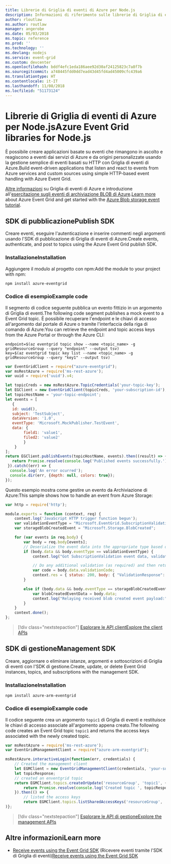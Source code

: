```yaml
---
title: Librerie di Griglia di eventi di Azure per Node.js
description: Informazioni di riferimento sulle librerie di Griglia di eventi di Azure per Node.js
author: rloutlaw
ms.author: routlaw
manager: angerobe
ms.date: 05/03/2018
ms.topic: reference
ms.prod: ''
ms.technology: ''
ms.devlang: nodejs
ms.service: event-grid
ms.custom: devcenter
ms.openlocfilehash: bddf4efc1eda186aee92d30af24125823c7a8f7b
ms.sourcegitcommit: a748445fdd0dd7ead43d45fd4ad45009cfc439a6
ms.translationtype: HT
ms.contentlocale: it-IT
ms.lasthandoff: 11/08/2018
ms.locfileid: "51173124"
---
```

# <a name="azure-event-grid-libraries-for-nodejs"></a><span data-ttu-id="d0d9d-103">Librerie di Griglia di eventi di Azure per Node.js</span><span class="sxs-lookup"><span data-stu-id="d0d9d-103">Azure Event Grid libraries for Node.js</span></span>

<span data-ttu-id="d0d9d-104">È possibile creare applicazioni basate su eventi che rimangono in ascolto e reagiscono a eventi dai servizi di Azure e da origini personalizzate usando la gestione semplice di eventi basati su HTTP con Griglia di eventi di Azure.</span><span class="sxs-lookup"><span data-stu-id="d0d9d-104">Build event-driven applications that listen and react to events from Azure services and custom sources using simple HTTP-based event handling with Azure Event Grid.</span></span>

<span data-ttu-id="d0d9d-105">[Altre informazioni](/azure/event-grid/overview) su Griglia di eventi di Azure e introduzione all'[esercitazione sugli eventi di archiviazione BLOB di Azure](/azure/storage/blobs/storage-blob-event-quickstart).</span><span class="sxs-lookup"><span data-stu-id="d0d9d-105">[Learn more](/azure/event-grid/overview) about Azure Event Grid and get started with the [Azure Blob storage event tutorial](/azure/storage/blobs/storage-blob-event-quickstart).</span></span> 

## <a name="publish-sdk"></a><span data-ttu-id="d0d9d-106">SDK di pubblicazione</span><span class="sxs-lookup"><span data-stu-id="d0d9d-106">Publish SDK</span></span>

<span data-ttu-id="d0d9d-107">Creare eventi, eseguire l'autenticazione e inserire commenti negli argomenti usando l'SDK di pubblicazione di Griglia di eventi di Azure.</span><span class="sxs-lookup"><span data-stu-id="d0d9d-107">Create events, authenticate, and post to topics using the Azure Event Grid publish SDK.</span></span>

### <a name="installation"></a><span data-ttu-id="d0d9d-108">Installazione</span><span class="sxs-lookup"><span data-stu-id="d0d9d-108">Installation</span></span>

<span data-ttu-id="d0d9d-109">Aggiungere il modulo al progetto con npm:</span><span class="sxs-lookup"><span data-stu-id="d0d9d-109">Add the module to your project with npm:</span></span>

```bash
npm install azure-eventgrid
```

### <a name="example-code"></a><span data-ttu-id="d0d9d-110">Codice di esempio</span><span class="sxs-lookup"><span data-stu-id="d0d9d-110">Example code</span></span>

<span data-ttu-id="d0d9d-111">Il segmento di codice seguente pubblica un evento fittizio in un argomento di Griglia di eventi.</span><span class="sxs-lookup"><span data-stu-id="d0d9d-111">The following code segment publishes a mock event to a Event Grid topic.</span></span> <span data-ttu-id="d0d9d-112">È possibile recuperare l'endpoint e le chiavi di accesso all'argomento dal portale di Azure o tramite l'interfaccia della riga di comando di Azure:</span><span class="sxs-lookup"><span data-stu-id="d0d9d-112">You can retrieve the endpoint and topic access keys from the Azure Portal or through the Azure CLI:</span></span>

```azurecli-interactive
endpoint=$(az eventgrid topic show --name <topic_name> -g gridResourceGroup --query "endpoint" --output tsv)
key=$(az eventgrid topic key list --name <topic_name> -g gridResourceGroup --query "key1" --output tsv)
```

```javascript
var EventGridClient = require("azure-eventgrid");
var msRestAzure = require('ms-rest-azure');
var uuid = require('uuid').v4;

let topicCreds = new msRestAzure.TopicCredentials('your-topic-key');
let EGClient = new EventGridClient(topicCreds, 'your-subscription-id');
let topicHostName = 'your-topic-endpoint';
let events = [
   {
   id: uuid(),
   subject: 'TestSubject',
   dataVersion: '1.0',
   eventType: 'Microsoft.MockPublisher.TestEvent',
   data: {
        field1: 'value1',
        filed2: 'value2'
        }
    }
];
return EGClient.publishEvents(topicHostName, events).then((result) => {
   return Promise.resolve(console.log('Published events successfully.'));
 }).catch((err) => {
  console.log('An error ocurred');
  console.dir(err, {depth: null, colors: true});
});
```

<span data-ttu-id="d0d9d-113">Questo esempio mostra come gestire un evento da Archiviazione di Azure:</span><span class="sxs-lookup"><span data-stu-id="d0d9d-113">This sample shows how to handle an event from Azure Storage:</span></span>

```javascript
var http = require('http');

module.exports = function (context, req) {
    context.log('JavaScript HTTP trigger function begun');
    var validationEventType = "Microsoft.EventGrid.SubscriptionValidationEvent";
    var storageBlobCreatedEvent = "Microsoft.Storage.BlobCreated";

    for (var events in req.body) {
        var body = req.body[events];
        // Deserialize the event data into the appropriate type based on event type  
        if (body.data && body.eventType == validationEventType) {
            context.log("Got SubscriptionValidation event data, validation code: " + body.data.validationCode + " topic: " + body.topic);

            // Do any additional validation (as required) and then return back the below response
            var code = body.data.validationCode;
            context.res = { status: 200, body: { "ValidationResponse": code } };
        }

        else if (body.data && body.eventType == storageBlobCreatedEvent) {
            var blobCreatedEventData = body.data;
            context.log("Relaying received blob created event payload:" + JSON.stringify(blobCreatedEventData));
        }
    }
    context.done();
};
```

> [!div class="nextstepaction"]
> [<span data-ttu-id="d0d9d-114">Esplorare le API client</span><span class="sxs-lookup"><span data-stu-id="d0d9d-114">Explore the client APIs</span></span>](/javascript/api/overview/azure/eventgrid/client)

## <a name="management-sdk"></a><span data-ttu-id="d0d9d-115">SDK di gestione</span><span class="sxs-lookup"><span data-stu-id="d0d9d-115">Management SDK</span></span>

<span data-ttu-id="d0d9d-116">Creare, aggiornare o eliminare istanze, argomenti e sottoscrizioni di Griglia di eventi con l'SDK di gestione.</span><span class="sxs-lookup"><span data-stu-id="d0d9d-116">Create, update, or delete Event Grid instances, topics, and subscriptions with the management SDK.</span></span>

### <a name="installation"></a><span data-ttu-id="d0d9d-117">Installazione</span><span class="sxs-lookup"><span data-stu-id="d0d9d-117">Installation</span></span>

```
npm install azure-arm-eventgrid
```

### <a name="example-code"></a><span data-ttu-id="d0d9d-118">Codice di esempio</span><span class="sxs-lookup"><span data-stu-id="d0d9d-118">Example code</span></span>

<span data-ttu-id="d0d9d-119">Il codice seguente crea un argomento `topic1` di Griglia di eventi e restituisce le chiavi di accesso associate all'argomento appena creato.</span><span class="sxs-lookup"><span data-stu-id="d0d9d-119">The following code creates an Event Grid topic `topic1` and returns the access keys associated with the newly created topic.</span></span>

```javascript
var msRestAzure = require('ms-rest-azure');
var EventGridManagementClient = require("azure-arm-eventgrid");

msRestAzure.interactiveLogin(function(err, credentials) {
    // Created the management client
    let EGMClient = new EventGridManagementClient(credentials, 'your-subscription-id');
    let topicResponse;
    // created an enventgrid topic
    return EGMClient.topics.createOrUpdate('resourceGroup', 'topic1', { location: 'westus' }).then((topicResponse) => {
        return Promise.resolve(console.log('Created topic ', topicResponse));
    }).then(() => {
        // listed the access keys
        return EGMClient.topics.listSharedAccessKeys('resourceGroup', 'topic1')}
)};
```

> [!div class="nextstepaction"]
> [<span data-ttu-id="d0d9d-120">Esplorare le API di gestione</span><span class="sxs-lookup"><span data-stu-id="d0d9d-120">Explore the management APIs</span></span>](/javascript/api/overview/azure/eventgrid/management)

## <a name="learn-more"></a><span data-ttu-id="d0d9d-121">Altre informazioni</span><span class="sxs-lookup"><span data-stu-id="d0d9d-121">Learn more</span></span>

- <span data-ttu-id="d0d9d-122">[Receive events using the Event Grid SDK](/azure/event-grid/receive-events) (Ricevere eventi tramite l'SDK di Griglia di eventi)</span><span class="sxs-lookup"><span data-stu-id="d0d9d-122">[Receive events using the Event Grid SDK](/azure/event-grid/receive-events)</span></span>
